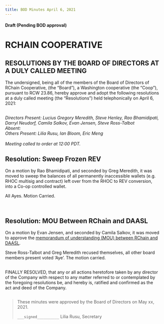 ```yaml
---
title: BOD Minutes April 6, 2021
---
```

#### Draft (Pending BOD approval)
<!--Markdown rendering of [2021/04-06/20210406-DocuSign.pdf](/2021/04-06/20210406-DocuSign.pdf)-->

##

# RCHAIN COOPERATIVE

## RESOLUTIONS BY THE BOARD OF DIRECTORS AT A DULY CALLED MEETING
The undersigned, being all of the members of the Board of Directors of RChain Cooperative, (the “Board”), a Washington cooperative (the “Coop”), pursuant to RCW 23.86, hereby approve and adopt the following resolutions at a duly called meeting (the “Resolutions”) held telephonically on April 6, 2021:

##

*Directors Present: Lucius Gregory Meredith, Steve Henley,  Rao Bhamidipati, Darryl Neudorf, Camila Salkov, Evan Jensen, Steve Ross-Talbot* \
*Absent:* \
*Others Present:  Lilia Rusu, Ian Bloom, Eric Meng* \
\
*Meeting called to order at 12:00 PDT.*

##

## Resolution: Sweep Frozen REV

On a motion by Rao Bhamidipati, and seconded by Greg Meredith, it was moved to sweep the balances of all permanently inaccessible wallets (e.g. RHOC multisig and contract) left over from the RHOC to REV conversion, into a Co-op controlled wallet.

All Ayes. Motion Carried.

<br>

## Resolution: MOU Between RChain and DAASL

On a motion by Evan Jensen, and seconded by Camila Salkov, it was moved to approve the [memorandum of understanding (MOU) between RChain and DAASL](https://docs.google.com/document/d/1yVjjj4kkpuAk9k6YrYVjiT9i_gPNLiks4xt_Mhegddc/edit).

Steve Ross-Talbot and Greg Meredith recused themselves, all other board members present voted ‘Aye’. The motion carried.


##

FINALLY RESOLVED, that any or all actions heretofore taken by any director of the Company with respect to any matter referred to or contemplated by the foregoing resolutions be, and hereby is, ratified and confirmed as the act and deed of the Company.

##

>These minutes were approved by the Board of Directors on May xx, 2021.
>
> `___signed__________`
> Lilia Rusu, Secretary
